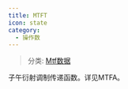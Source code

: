 ```yaml
---
title: MTFT
icon: state
category:
  - 操作数
---
```


> 分类: [Mtf数据](/hb/operands/131/883/  "Zemax 操作数 Mtf数据")

子午衍射调制传递函数。详见MTFA。